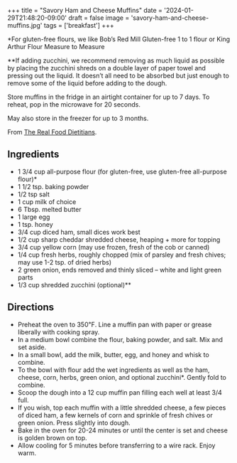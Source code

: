 +++
title = "Savory Ham and Cheese Muffins"
date = '2024-01-29T21:48:20-09:00'
draft = false
image = 'savory-ham-and-cheese-muffins.jpg'
tags = ['breakfast']
+++

\*For gluten-free flours, we like Bob’s Red Mill Gluten-free 1 to 1 flour or King Arthur Flour Measure to Measure

\*\*If adding zucchini, we recommend removing as much liquid as possible by placing the zucchini shreds on a double layer of paper towel and pressing out the liquid. It doesn’t all need to be absorbed but just enough to remove some of the liquid before adding to the dough.

Store muffins in the fridge in an airtight container for up to 7 days. To reheat, pop in the microwave for 20 seconds.

May also store in the freezer for up to 3 months.

From [The Real Food Dietitians](https://therealfooddietitians.com/savory-ham-and-cheese-muffins/).

## Ingredients
* 1 3/4 cup all-purpose flour (for gluten-free, use gluten-free all-purpose flour)*
* 1 1/2 tsp. baking powder
* 1/2 tsp salt
* 1 cup milk of choice
* 6 Tbsp. melted butter
* 1 large egg
* 1 tsp. honey
* 3/4 cup diced ham, small dices work best
* 1/2 cup sharp cheddar shredded cheese, heaping + more for topping
* 3/4 cup yellow corn (may use frozen, fresh of the cob or canned)
* 1/4 cup fresh herbs, roughly chopped (mix of parsley and fresh chives; may use 1-2 tsp. of dried herbs)
* 2 green onion, ends removed and thinly sliced – white and light green parts
* 1/3 cup shredded zucchini (optional)**

## Directions
* Preheat the oven to 350℉. Line a muffin pan with paper or grease liberally with cooking spray.
* In a medium bowl combine the flour, baking powder, and salt. Mix and set aside.
* In a small bowl, add the milk, butter, egg, and honey and whisk to combine.
* To the bowl with flour add the wet ingredients as well as the ham, cheese, corn, herbs, green onion, and optional zucchini*. Gently fold to combine.
* Scoop the dough into a 12 cup muffin pan filling each well at least 3/4 full.
* If you wish, top each muffin with a little shredded cheese, a few pieces of diced ham, a few kernels of corn and sprinkle of fresh chives or green onion. Press slightly into dough.
* Bake in the oven for 20-24 minutes or until the center is set and cheese is golden brown on top.
* Allow cooling for 5 minutes before transferring to a wire rack. Enjoy warm.
